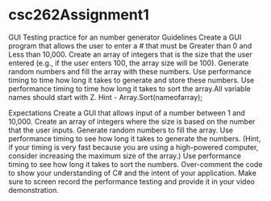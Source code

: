 # csc262Assignment1
GUI Testing practice for an number generator 
Guidelines
Create a GUI program that allows the user to enter a # that must be Greater than 0 and Less than 10,000. Create an array of integers that is the size that the user entered (e.g., if the user enters 100, the array size will be 100). Generate random numbers and fill the array with these numbers. Use performance timing to time how long it takes to generate and store these numbers. Use performance timing to time how long it takes to sort the array.All variable names should start with Z. Hint - Array.Sort(nameofarray);

Expectations
Create a GUI that allows input of a number between 1 and 10,000.
Create an array of integers where the size is based on the number that the user inputs.
Generate random numbers to fill the array.
Use performance timing to see how long it takes to generate the numbers. (Hint, if your timing is very fast because you are using a high-powered computer, consider increasing the maximum size of the array.)
Use performance timing to see how long it takes to sort the numbers. 
Over-comment the code to show your understanding of C# and the intent of your application.
Make sure to screen record the performance testing and provide it in your video demonstration.
